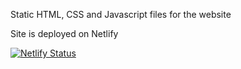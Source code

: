 Static HTML, CSS and Javascript files for the website

Site is deployed on Netlify

[![Netlify Status](https://api.netlify.com/api/v1/badges/06bbbd25-c08d-42e7-b3d8-b3588ff4c31d/deploy-status)](https://nrityagram.org)
